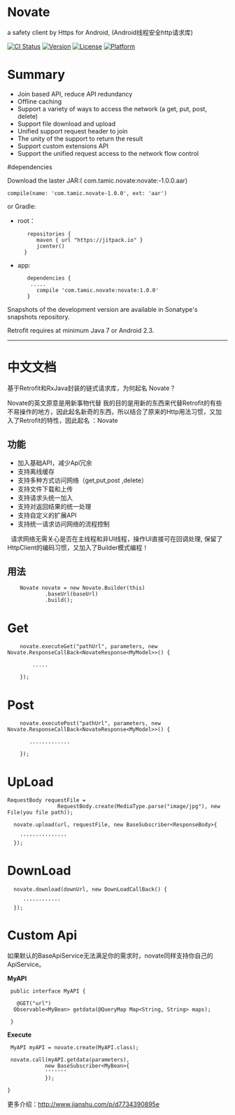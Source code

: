 # Novate
   a  safety client by Https for Android,  (Android线程安全http请求库)
   
[![CI Status](http://img.shields.io/travis/NeglectedByBoss/Novate.svg?style=flat)](https://travis-ci.org/NeglectedByBoss/Novate)
[![Version](https://img.shields.io/cocoapods/v/Novate.svg?style=flat)](http://cocoapods.org/pods/Novate)
[![License](https://img.shields.io/cocoapods/l/Novate.svg?style=flat)](http://cocoapods.org/pods/Novate)
[![Platform](https://img.shields.io/cocoapods/p/Novate.svg?style=flat)](http://cocoapods.org/pods/Novate)

# Summary


- Join based API, reduce API redundancy
- Offline caching
- Support a variety of ways to access the network (a get, put, post, delete)
- Support file download and upload
- Unified support request header to join
- The unity of the support to return the result
- Support custom extensions API
- Support the unified request access to the network flow control



#dependencies

Download the laster JAR:( com.tamic.novate:novate:-1.0.0.aar)

    compile(name: 'com.tamic.novate-1.0.0', ext: 'aar')

or Gradle:
   
- root：
     
       
         repositories {
            maven { url "https://jitpack.io" }
            jcenter()
        }
    
- app:
     
      
         dependencies {
          .....
            compile 'com.tamic.novate:novate:1.0.0'
         }
  
Snapshots of the development version are available in Sonatype's snapshots repository.

Retrofit requires at minimum Java 7 or Android 2.3.


--------------------------


# 中文文档

  基于Retrofit和RxJava封装的链式请求库，为何起名 Novate？
  
  Novate的英文原意是用新事物代替
  我的目的是用新的东西来代替Retrofit的有些不易操作的地方，因此起名新奇的东西，所以结合了原来的Http用法习惯，又加入了Retrofit的特性，因此起名 ：Novate

功能
----
 
   - 加入基础API，减少Api冗余
   - 支持离线缓存
   - 支持多种方式访问网络（get,put,post ,delete）
   - 支持文件下载和上传
   - 支持请求头统一加入
   - 支持对返回结果的统一处理
   - 支持自定义的扩展API
   - 支持统一请求访问网络的流程控制
   
   请求网络无需关心是否在主线程和非UI线程，操作UI直接可在回调处理, 保留了HttpClient的编码习惯，又加入了Builder模式编程！
   
用法
----

        Novate novate = new Novate.Builder(this)
                .baseUrl(baseUrl)
                .build();
                
       
# Get
        
        novate.executeGet("pathUrl", parameters, new Novate.ResponseCallBack<NovateResponse<MyModel>>() {
        
            .....
        
        });
        
        
# Post        
        
        
        novate.executePost("pathUrl", parameters, new Novate.ResponseCallBack<NovateResponse<MyModel>>() {
        
           .............
        
        });
        
# UpLoad

    RequestBody requestFile =
                    RequestBody.create(MediaType.parse("image/jpg"), new File(you file path));

      novate.upload(url, requestFile, new BaseSubscriber<ResponseBody>{
      
        '''''''''''''''
      });

  
# DownLoad   
     
   
      novate.download(downUrl, new DownLoadCallBack() {
      
         ''''''''''''
      });
   
   
# Custom Api 


如果默认的BaseApiService无法满足你的需求时，novate同样支持你自己的ApiService。

 **MyAPI**
    
       
     public interface MyAPI {

       @GET("url")
      Observable<MyBean> getdata(@QueryMap Map<String, String> maps);
   
     }
     
 **Execute**

     MyAPI myAPI = novate.create(MyAPI.class);

     novate.call(myAPI.getdata(parameters),
                new BaseSubscriber<MyBean>{
                '''''''
                });

    }
   
更多介绍：http://www.jianshu.com/p/d7734390895e
